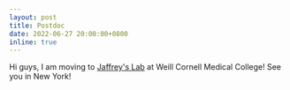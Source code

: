 ```yaml
---
layout: post
title: Postdoc
date: 2022-06-27 20:00:00+0800
inline: true
---
```


Hi guys, I am moving to [Jaffrey's Lab](https://jaffreylab.org/) at Weill Cornell Medical College! See you in New York!